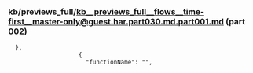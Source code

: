 ### kb/previews_full/kb__previews_full__flows__time-first__master-only@guest.har.part030.md.part001.md (part 002)

```md
  },
                    {
                      "functionName": "",
                      
```

```

